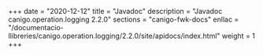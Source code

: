 +++
date        = "2020-12-12"
title       = "Javadoc"
description = "Javadoc canigo.operation.logging 2.2.0"
sections    = "canigo-fwk-docs"
enllac		= "/documentacio-llibreries/canigo.operation.logging/2.2.0/site/apidocs/index.html"
weight		= 1
+++
